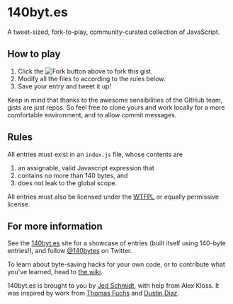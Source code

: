 140byt.es
=========

A tweet-sized, fork-to-play, community-curated collection of JavaScript.

How to play
-----------

1. Click the ![Fork](https://d3nwyuy0nl342s.cloudfront.net/images/gist/buttons/fork_button.png) button above to fork this gist.
2. Modify all the files to according to the rules below.
3. Save your entry and tweet it up!

Keep in mind that thanks to the awesome sensibilities of the GitHub team, gists are just repos. So feel free to clone yours and work locally for a more comfortable environment, and to allow commit messages.

Rules
-----
All entries must exist in an `index.js` file, whose contents are

1. an assignable, valid Javascript expression that
2. contains no more than 140 bytes, and
3. does not leak to the global scope.

All entries must also be licensed under the [WTFPL](http://sam.zoy.org/wtfpl/) or equally permissive license.

For more information
--------------------

See the [140byt.es](http://140byt.es) site for a showcase of entries (built itself using 140-byte entries!), and follow [@140bytes](http://twitter.com/140bytes) on Twitter.

To learn about byte-saving hacks for your own code, or to contribute what you've learned, head to [the wiki](https://github.com/jed/140bytes/wiki/Byte-saving-techniques).

140byt.es is brought to you by [Jed Schmidt](http://jed.is), with help from Alex Kloss. It was inspired by work from [Thomas Fuchs](http://mir.aculo.us) and [Dustin Diaz](http://www.dustindiaz.com/).